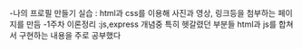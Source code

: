 -나의 프로필 만들기 실습
: html과 css를 이용해 사진과 영상, 링크등을 첨부하는 페이지를 만듬
-1주차 이론정리
:js,express 개념중 특히 헷갈렸던 부분들
html과 js를 합쳐서 구현하는 내용을 주로 공부했다
